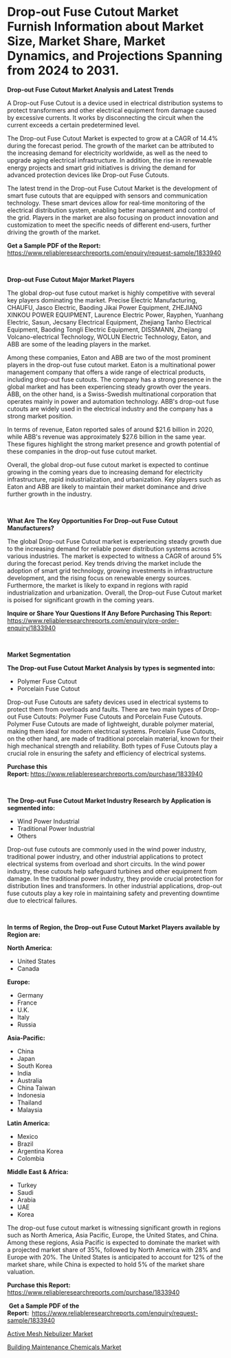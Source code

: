 <p><h1>Drop-out Fuse Cutout Market Furnish Information about Market Size, Market Share, Market Dynamics, and Projections Spanning from 2024 to 2031.</h1></p><p><strong>Drop-out Fuse Cutout Market Analysis and Latest Trends</strong></p>
<p><p>A Drop-out Fuse Cutout is a device used in electrical distribution systems to protect transformers and other electrical equipment from damage caused by excessive currents. It works by disconnecting the circuit when the current exceeds a certain predetermined level.</p><p>The Drop-out Fuse Cutout Market is expected to grow at a CAGR of 14.4% during the forecast period. The growth of the market can be attributed to the increasing demand for electricity worldwide, as well as the need to upgrade aging electrical infrastructure. In addition, the rise in renewable energy projects and smart grid initiatives is driving the demand for advanced protection devices like Drop-out Fuse Cutouts.</p><p>The latest trend in the Drop-out Fuse Cutout Market is the development of smart fuse cutouts that are equipped with sensors and communication technology. These smart devices allow for real-time monitoring of the electrical distribution system, enabling better management and control of the grid. Players in the market are also focusing on product innovation and customization to meet the specific needs of different end-users, further driving the growth of the market.</p></p>
<p><strong>Get a Sample PDF of the Report:&nbsp;</strong> <a href="https://www.reliableresearchreports.com/enquiry/request-sample/1833940">https://www.reliableresearchreports.com/enquiry/request-sample/1833940</a></p>
<p>&nbsp;</p>
<p><strong>Drop-out Fuse Cutout Major Market Players</strong></p>
<p><p>The global drop-out fuse cutout market is highly competitive with several key players dominating the market. Precise Electric Manufacturing, CHAUFU, Jasco Electric, Baoding Jikai Power Equipment, ZHEJIANG XINKOU POWER EQUIPMENT, Laurence Electric Power, Rayphen, Yuanhang Electric, Sasun, Jecsany Electrical Equipment, Zhejiang Tanho Electrical Equipment, Baoding Tongli Electric Equipment, DISSMANN, Zhejiang Volcano-electrical Technology, WOLUN Electric Technology, Eaton, and ABB are some of the leading players in the market.</p><p>Among these companies, Eaton and ABB are two of the most prominent players in the drop-out fuse cutout market. Eaton is a multinational power management company that offers a wide range of electrical products, including drop-out fuse cutouts. The company has a strong presence in the global market and has been experiencing steady growth over the years. ABB, on the other hand, is a Swiss-Swedish multinational corporation that operates mainly in power and automation technology. ABB's drop-out fuse cutouts are widely used in the electrical industry and the company has a strong market position.</p><p>In terms of revenue, Eaton reported sales of around $21.6 billion in 2020, while ABB's revenue was approximately $27.6 billion in the same year. These figures highlight the strong market presence and growth potential of these companies in the drop-out fuse cutout market.</p><p>Overall, the global drop-out fuse cutout market is expected to continue growing in the coming years due to increasing demand for electricity infrastructure, rapid industrialization, and urbanization. Key players such as Eaton and ABB are likely to maintain their market dominance and drive further growth in the industry.</p></p>
<p>&nbsp;</p>
<p><strong>What Are The Key Opportunities For Drop-out Fuse Cutout Manufacturers?</strong></p>
<p><p>The global Drop-out Fuse Cutout market is experiencing steady growth due to the increasing demand for reliable power distribution systems across various industries. The market is expected to witness a CAGR of around 5% during the forecast period. Key trends driving the market include the adoption of smart grid technology, growing investments in infrastructure development, and the rising focus on renewable energy sources. Furthermore, the market is likely to expand in regions with rapid industrialization and urbanization. Overall, the Drop-out Fuse Cutout market is poised for significant growth in the coming years.</p></p>
<p><strong>Inquire or Share Your Questions If Any Before Purchasing This Report:</strong> <a href="https://www.reliableresearchreports.com/enquiry/pre-order-enquiry/1833940">https://www.reliableresearchreports.com/enquiry/pre-order-enquiry/1833940</a></p>
<p>&nbsp;</p>
<p><strong>Market Segmentation</strong></p>
<p><strong>The Drop-out Fuse Cutout Market Analysis by types is segmented into:</strong></p>
<p><ul><li>Polymer Fuse Cutout</li><li>Porcelain Fuse Cutout</li></ul></p>
<p><p>Drop-out Fuse Cutouts are safety devices used in electrical systems to protect them from overloads and faults. There are two main types of Drop-out Fuse Cutouts: Polymer Fuse Cutouts and Porcelain Fuse Cutouts. Polymer Fuse Cutouts are made of lightweight, durable polymer material, making them ideal for modern electrical systems. Porcelain Fuse Cutouts, on the other hand, are made of traditional porcelain material, known for their high mechanical strength and reliability. Both types of Fuse Cutouts play a crucial role in ensuring the safety and efficiency of electrical systems.</p></p>
<p><strong>Purchase this Report:&nbsp;</strong><a href="https://www.reliableresearchreports.com/purchase/1833940">https://www.reliableresearchreports.com/purchase/1833940</a></p>
<p>&nbsp;</p>
<p><strong>The Drop-out Fuse Cutout Market Industry Research by Application is segmented into:</strong></p>
<p><ul><li>Wind Power Industrial</li><li>Traditional Power Industrial</li><li>Others</li></ul></p>
<p><p>Drop-out fuse cutouts are commonly used in the wind power industry, traditional power industry, and other industrial applications to protect electrical systems from overload and short circuits. In the wind power industry, these cutouts help safeguard turbines and other equipment from damage. In the traditional power industry, they provide crucial protection for distribution lines and transformers. In other industrial applications, drop-out fuse cutouts play a key role in maintaining safety and preventing downtime due to electrical failures.</p></p>
<p>&nbsp;</p>
<p><strong>In terms of Region, the Drop-out Fuse Cutout Market Players available by Region are:</strong></p>
<p>
    <p> <strong> North America: </strong>
        <ul>
            <li>United States</li>
            <li>Canada</li>
        </ul>
        </p> 
    <p> <strong> Europe: </strong>
        <ul>
            <li>Germany</li>
            <li>France</li>
            <li>U.K.</li>
            <li>Italy</li>
            <li>Russia</li>
        </ul>
        </p> 
    <p> <strong> Asia-Pacific: </strong>
        <ul>
            <li>China</li>
            <li>Japan</li>
            <li>South Korea</li>
            <li>India</li>
            <li>Australia</li>
            <li>China Taiwan</li>
            <li>Indonesia</li>
            <li>Thailand</li>
            <li>Malaysia</li>
        </ul>
        </p> 
    <p> <strong> Latin America: </strong>
        <ul>
            <li>Mexico</li>
            <li>Brazil</li>
            <li>Argentina Korea</li>
            <li>Colombia</li>
        </ul>
        </p> 
    <p> <strong> Middle East & Africa: </strong>
        <ul>
            <li>Turkey</li>
            <li>Saudi</li>
            <li>Arabia</li>
            <li>UAE</li>
            <li>Korea</li>
        </ul>
    </p>
    </p>
<p><p>The drop-out fuse cutout market is witnessing significant growth in regions such as North America, Asia Pacific, Europe, the United States, and China. Among these regions, Asia Pacific is expected to dominate the market with a projected market share of 35%, followed by North America with 28% and Europe with 20%. The United States is anticipated to account for 12% of the market share, while China is expected to hold 5% of the market share valuation.</p></p>
<p><strong>Purchase this Report: </strong><a href="https://www.reliableresearchreports.com/purchase/1833940">https://www.reliableresearchreports.com/purchase/1833940</a></p>
<p>&nbsp;<strong>Get a Sample PDF of the Report:&nbsp;&nbsp;</strong><a href="https://www.reliableresearchreports.com/enquiry/request-sample/1833940">https://www.reliableresearchreports.com/enquiry/request-sample/1833940</a></p>
<p><strong></strong></p>
<p><p><a href="https://github.com/gdfhhhj/Market-Research-Report-List-3/blob/main/active-mesh-nebulizer-market.md">Active Mesh Nebulizer Market</a></p><p><a href="https://github.com/julyju69/Market-Research-Report-List-2/blob/main/building-maintenance-chemicals-market.md">Building Maintenance Chemicals Market</a></p></p>